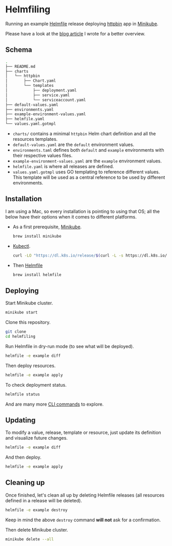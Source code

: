 # Helmfiling

Running an example [Helmfile](https://helmfile.readthedocs.io/en/latest/) release deploying [httpbin](https://httpbin.org/) app in [Minikube](https://minikube.sigs.k8s.io/docs/start/).

Please have a look at the [blog article]() I wrote for a better overview.

## Schema

```bash
.
├── README.md
├── charts
│   └── httpbin
│       ├── Chart.yaml
│       └── templates
│           ├── deployment.yaml
│           ├── service.yaml
│           └── serviceaccount.yaml
├── default-values.yaml
├── environments.yaml
├── example-environment-values.yaml
├── helmfile.yaml
└── values.yaml.gotmpl
```

- `charts/` contains a minimal `httpbin` Helm chart definition and all the resources templates.
- `default-values.yaml` are the `default` environment values.
- `environments.taml` defines both `default` and `example` environments with their respective values files.
- `example-environment-values.yaml` are the `example` environment values.
- `helmfile.yaml` is where all releases are defined.
- `values.yaml.gotmpl` uses GO templating to reference different values. This template will be used as a central reference to be used by different environments.

## Installation

I am using a Mac, so every installation is pointing to using that OS; all the below have their options when it comes to different platforms.

- As a first prerequisite, [Minikube](https://minikube.sigs.k8s.io/docs/start/).

    ```bash
    brew install minikube
    ```

- [Kubectl](https://kubernetes.io/docs/tasks/tools/).

    ```bash
    curl -LO "https://dl.k8s.io/release/$(curl -L -s https://dl.k8s.io/release/stable.txt)/bin/darwin/amd64/kubectl"
    ```

- Then [Helmfile](https://helmfile.readthedocs.io/en/latest/)
    
    ```bash
    brew install helmfile
    ```

## Deploying

Start Minikube cluster.
```bash
minikube start
```

Clone this repository.
```bash
git clone 
cd helmfiling
```

Run Helmfile in dry-run mode (to see what will be deployed).
```bash
helmfile -e example diff
```

Then deploy resources.
```bash
helmfile -e example apply
```

To check deployment status.
```bash
helmfile status
```

And are many more [CLI commands](https://helmfile.readthedocs.io/en/latest/#cli-reference) to explore.


## Updating

To modify a value, release, template or resource, just update its definition and visualize future changes.
```bash
helmfile -e example diff
```

And then deploy.
```bash
helmfile -e example apply
```

## Cleaning up

Once finished, let's clean all up by deleting Helmfile releases (all resources defined in a release will be deleted).
```bash
helmfile -e example destroy
```

Keep in mind the above `destroy` command **will not** ask for a confirmation.

Then delete Minikube cluster.
```bash
minikube delete --all
```